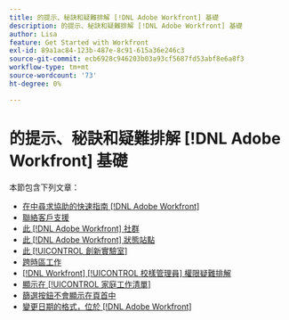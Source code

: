 ```yaml
---
title: 的提示、秘訣和疑難排解 [!DNL Adobe Workfront] 基礎
description: 的提示、秘訣和疑難排解 [!DNL Adobe Workfront] 基礎
author: Lisa
feature: Get Started with Workfront
exl-id: 89a1ac84-123b-487e-8c91-615a36e246c3
source-git-commit: ecb6928c946203b03a93cf5687fd53abf8e6a8f3
workflow-type: tm+mt
source-wordcount: '73'
ht-degree: 0%

---
```


# 的提示、秘訣和疑難排解 [!DNL Adobe Workfront] 基礎

本節包含下列文章：

* [在中尋求協助的快速指南 [!DNL Adobe Workfront]](../../workfront-basics/tips-tricks-and-troubleshooting/guide-for-help-in-workfront.md)
* [聯絡客戶支援](../../workfront-basics/tips-tricks-and-troubleshooting/contact-customer-support.md)
* [此 [!DNL Adobe Workfront] 社群](../../workfront-basics/tips-tricks-and-troubleshooting/workfront-community.md)
* [此 [!DNL Adobe Workfront] 狀態站點](../../workfront-basics/tips-tricks-and-troubleshooting/understand-the-status-site.md)
* [此 [!UICONTROL 創新實驗室]](../../workfront-basics/tips-tricks-and-troubleshooting/idea-exchange.md)
* [跨時區工作](../../workfront-basics/tips-tricks-and-troubleshooting/working-across-timezones.md)
* [[!DNL Workfront] [!UICONTROL 校樣管理員] 權限疑難排解](../../workfront-basics/tips-tricks-and-troubleshooting/wp-manager-permissions-troubleshooting.md)
* [顯示在 [!UICONTROL 家庭工作清單]](../../workfront-basics/tips-tricks-and-troubleshooting/duplicate-apprval-processes-home.md)
* [篩選按鈕不會顯示在頁首中](../../workfront-basics/tips-tricks-and-troubleshooting/filter-buttons-do-not-display-in-page-headers.md)
* [變更日期的格式，位於 [!DNL Adobe Workfront]](../tips-tricks-and-troubleshooting/change-date-format-chrome.md)


